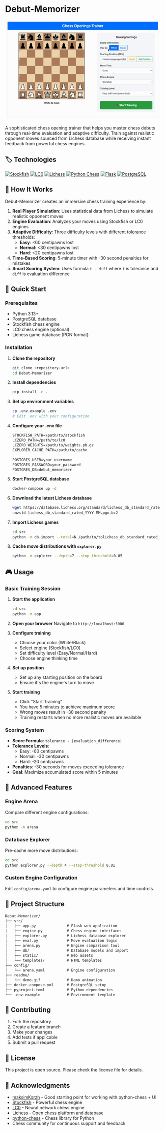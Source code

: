 # Debut-Memorizer

![Demo](readme/demo.gif)

A sophisticated chess opening trainer that helps you master chess debuts through real-time evaluation and adaptive difficulty. Train against realistic opponent moves sourced from Lichess database while receiving instant feedback from powerful chess engines.

## 🏷️ Technologies


[![Stockfish](https://img.shields.io/badge/Stockfish-Chess%20Engine-blue?logo=chess&logoColor=white)](https://stockfishchess.org/)
[![LC0](https://img.shields.io/badge/LC0-Neural%20Network-purple?logo=brain&logoColor=white)](https://lczero.org/)
[![Lichess](https://img.shields.io/badge/Lichess-Database-green?logo=lichess&logoColor=white)](https://lichess.org/)
[![Python Chess](https://img.shields.io/badge/Python--Chess-Library-yellow?logo=python&logoColor=white)](https://python-chess.readthedocs.io/)
[![Flask](https://img.shields.io/badge/Flask-Web%20Framework-red?logo=flask&logoColor=white)](https://flask.palletsprojects.com/)
[![PostgreSQL](https://img.shields.io/badge/PostgreSQL-Database-blue?logo=postgresql&logoColor=white)](https://www.postgresql.org/)


## 🎯 How It Works

Debut-Memorizer creates an immersive chess training experience by:

1. **Real Player Simulation**: Uses statistical data from Lichess to simulate realistic opponent moves
2. **Engine Evaluation**: Analyzes your moves using Stockfish or LC0 engines
3. **Adaptive Difficulty**: Three difficulty levels with different tolerance thresholds:
   - **Easy**: <60 centipawns lost
   - **Normal**: <30 centipawns lost  
   - **Hard**: <20 centipawns lost
4. **Time-Based Scoring**: 5-minute timer with -30 second penalties for mistakes
5. **Smart Scoring System**: Uses formula `t - diff` where `t` is tolerance and `diff` is evaluation difference

## 🚀 Quick Start

### Prerequisites

- Python 3.13+
- PostgreSQL database
- Stockfish chess engine
- LC0 chess engine (optional)
- Lichess game database (PGN format)

### Installation

1. **Clone the repository**
   ```bash
   git clone <repository-url>
   cd Debut-Memorizer
   ```

2. **Install dependencies**
   ```bash
   pip install -e .
   ```

3. **Set up environment variables**
   ```bash
   cp .env.example .env
   # Edit .env with your configuration
   ```

4. **Configure your .env file**
   ```env
   STOCKFISH_PATH=/path/to/stockfish
   LCZERO_PATH=/path/to/lc0
   LCZERO_WEIGHTS=/path/to/weights.pb.gz
   EXPLORER_CACHE_PATH=/path/to/cache
   
   POSTGRES_USER=your_username
   POSTGRES_PASSWORD=your_password
   POSTGRES_DB=debut_memorizer
   ```

5. **Start PostgreSQL database**
   ```bash
   docker-compose up -d
   ```

6. **Download the latest Lichess database**
   ```bash
   wget https://database.lichess.org/standard/lichess_db_standard_rated_YYYY-MM.pgn.zst
   unzstd lichess_db_standard_rated_YYYY-MM.pgn.bz2
   ```

7. **Import Lichess games**
   ```bash
   cd src
   python -m db.import --total=N /path/to/tolichess_db_standard_rated_YYYY-MM.pgn
   ```

8. **Cache move distributions with `explorer.py`**
   ```bash
   python -m explorer --depth=7 --stop_threshold=0.05
   ```

## 🎮 Usage

### Basic Training Session

1. **Start the application**
   ```bash
   cd src
   python -m app
   ```

2. **Open your browser**
   Navigate to `http://localhost:5000`

3. **Configure training**
   - Choose your color (White/Black)
   - Select engine (Stockfish/LC0)
   - Set difficulty level (Easy/Normal/Hard)
   - Choose engine thinking time

4. **Set up position**
   - Set up any starting position on the board
   - Ensure it's the engine's turn to move

5. **Start training**
   - Click "Start Training"
   - You have 5 minutes to achieve maximum score
   - Wrong moves result in -30 second penalty
   - Training restarts when no more realistic moves are available

### Scoring System

- **Score Formula**: `tolerance - |evaluation_difference|`
- **Tolerance Levels**:
  - Easy: -60 centipawns
  - Normal: -30 centipawns
  - Hard: -20 centipawns
- **Penalties**: -30 seconds for moves exceeding tolerance
- **Goal**: Maximize accumulated score within 5 minutes

## 🔧 Advanced Features

### Engine Arena
Compare different engine configurations:
```bash
cd src
python -m arena
```

### Database Explorer
Pre-cache more move distributions:
```bash
cd src
python explorer.py --depth 4 --stop-threshold 0.01
```

### Custom Engine Configuration
Edit `config/arena.yaml` to configure engine parameters and time controls.

## 📁 Project Structure

```
Debut-Memorizer/
├── src/
│   ├── app.py              # Flask web application
│   ├── engine.py           # Chess engine interfaces
│   ├── explorer.py         # Lichess database explorer
│   ├── eval.py             # Move evaluation logic
│   ├── arena.py            # Engine comparison tool
│   ├── db/                 # Database models and import
│   ├── static/             # Web assets
│   └── templates/          # HTML templates
├── config/
│   └── arena.yaml          # Engine configuration
├── readme/
│   └── demo.gif            # Demo animation
├── docker-compose.yml      # PostgreSQL setup
├── pyproject.toml          # Python dependencies
└── .env.example            # Environment template
```

## 🤝 Contributing

1. Fork the repository
2. Create a feature branch
3. Make your changes
4. Add tests if applicable
5. Submit a pull request

## 📄 License

This project is open source. Please check the license file for details.

## 🙏 Acknowledgments

- [maksimKorzh](https://github.com/maksimKorzh) - Good starting point for working with python-chess + UI
- [Stockfish](https://stockfishchess.org/) - Powerful chess engine
- [LC0](https://lczero.org/) - Neural network chess engine  
- [Lichess](https://lichess.org/) - Open chess platform and database
- [python-chess](https://python-chess.readthedocs.io/) - Chess library for Python
- Chess community for continuous support and feedback
